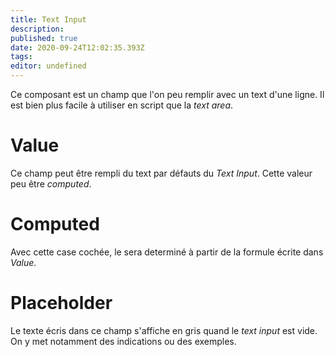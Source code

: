 ```yaml
---
title: Text Input
description: 
published: true
date: 2020-09-24T12:02:35.393Z
tags: 
editor: undefined
---
```


Ce composant est un champ que l'on peu remplir avec un text d'une ligne. Il est bien plus facile à utiliser en script que la *text area*.

# Value
Ce champ peut être rempli du text par défauts du *Text Input*. Cette valeur peu être *computed*.

# Computed
Avec cette case cochée, le sera determiné à partir de la formule écrite dans *Value*.

# Placeholder
Le texte écris dans ce champ s'affiche en gris quand le *text input* est vide. On y met notamment des indications ou des exemples.
